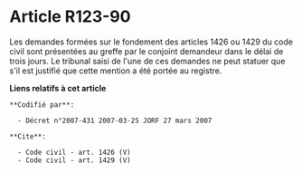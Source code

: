 # Article R123-90

Les demandes formées sur le fondement des articles 1426 ou 1429 du code civil sont présentées au greffe par le conjoint
demandeur dans le délai de trois jours. Le tribunal saisi de l'une de ces demandes ne peut statuer que s'il est justifié que
cette mention a été portée au registre.

**Liens relatifs à cet article**

	**Codifié par**:

	  - Décret n°2007-431 2007-03-25 JORF 27 mars 2007

	**Cite**:

	  - Code civil - art. 1426 (V)
	  - Code civil - art. 1429 (V)

